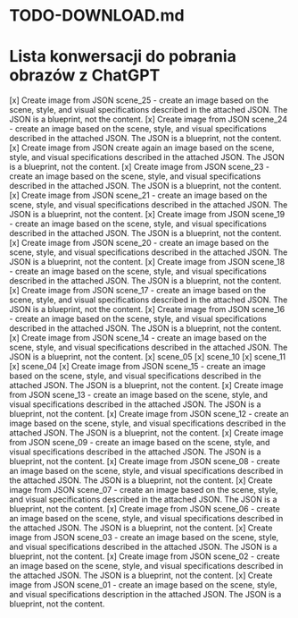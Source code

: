 # TODO-DOWNLOAD.md
# Lista konwersacji do pobrania obrazów z ChatGPT

[x] Create image from JSON scene_25 - create an image based on the scene, style, and visual specifications described in the attached JSON. The JSON is a blueprint, not the content.
[x] Create image from JSON scene_24 - create an image based on the scene, style, and visual specifications described in the attached JSON. The JSON is a blueprint, not the content.
[x] Create image from JSON create again an image based on the scene, style, and visual specifications described in the attached JSON. The JSON is a blueprint, not the content.
[x] Create image from JSON scene_23 - create an image based on the scene, style, and visual specifications described in the attached JSON. The JSON is a blueprint, not the content.
[x] Create image from JSON scene_21 - create an image based on the scene, style, and visual specifications described in the attached JSON. The JSON is a blueprint, not the content.
[x] Create image from JSON scene_19 - create an image based on the scene, style, and visual specifications described in the attached JSON. The JSON is a blueprint, not the content.
[x] Create image from JSON scene_20 - create an image based on the scene, style, and visual specifications described in the attached JSON. The JSON is a blueprint, not the content.
[x] Create image from JSON scene_18 - create an image based on the scene, style, and visual specifications described in the attached JSON. The JSON is a blueprint, not the content.
[x] Create image from JSON scene_17 - create an image based on the scene, style, and visual specifications described in the attached JSON. The JSON is a blueprint, not the content.
[x] Create image from JSON scene_16 - create an image based on the scene, style, and visual specifications described in the attached JSON. The JSON is a blueprint, not the content.
[x] Create image from JSON scene_14 - create an image based on the scene, style, and visual specifications described in the attached JSON. The JSON is a blueprint, not the content.
[x] scene_05
[x] scene_10
[x] scene_11
[x] scene_04
[x] Create image from JSON scene_15 - create an image based on the scene, style, and visual specifications described in the attached JSON. The JSON is a blueprint, not the content.
[x] Create image from JSON scene_13 - create an image based on the scene, style, and visual specifications described in the attached JSON. The JSON is a blueprint, not the content.
[x] Create image from JSON scene_12 - create an image based on the scene, style, and visual specifications described in the attached JSON. The JSON is a blueprint, not the content.
[x] Create image from JSON scene_09 - create an image based on the scene, style, and visual specifications described in the attached JSON. The JSON is a blueprint, not the content.
[x] Create image from JSON scene_08 - create an image based on the scene, style, and visual specifications described in the attached JSON. The JSON is a blueprint, not the content.
[x] Create image from JSON scene_07 - create an image based on the scene, style, and visual specifications described in the attached JSON. The JSON is a blueprint, not the content.
[x] Create image from JSON scene_06 - create an image based on the scene, style, and visual specifications described in the attached JSON. The JSON is a blueprint, not the content.
[x] Create image from JSON scene_03 - create an image based on the scene, style, and visual specifications described in the attached JSON. The JSON is a blueprint, not the content.
[x] Create image from JSON scene_02 - create an image based on the scene, style, and visual specifications described in the attached JSON. The JSON is a blueprint, not the content.
[x] Create image from JSON scene_01 - create an image based on the scene, style, and visual specifications description in the attached JSON. The JSON is a blueprint, not the content.